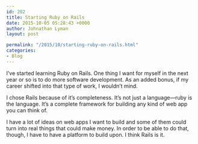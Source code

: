 ```yaml
---
id: 202
title: Starting Ruby on Rails
date: 2015-10-05 05:28:43 +0000
author: Johnathan Lyman
layout: post

permalink: "/2015/10/starting-ruby-on-rails.html"
categories:
- Blog
---
```

<div class="kg-card-markdown"><p>I’ve started learning Ruby on Rails. One thing I want for myself in the next year or so is to do more software development. As an added bonus, if my career shifted into that type of work, I wouldn’t mind.</p><p>I chose Rails because of it’s completeness. It’s not just a language—ruby is the language. It’s a complete framework for building any kind of web app you can think of.</p><p>I have a lot of ideas on web apps I want to build and some of them could turn into real things that could make money. In order to be able to do that, though, I have to have a platform to build upon. I think Rails is it.</p></div>
